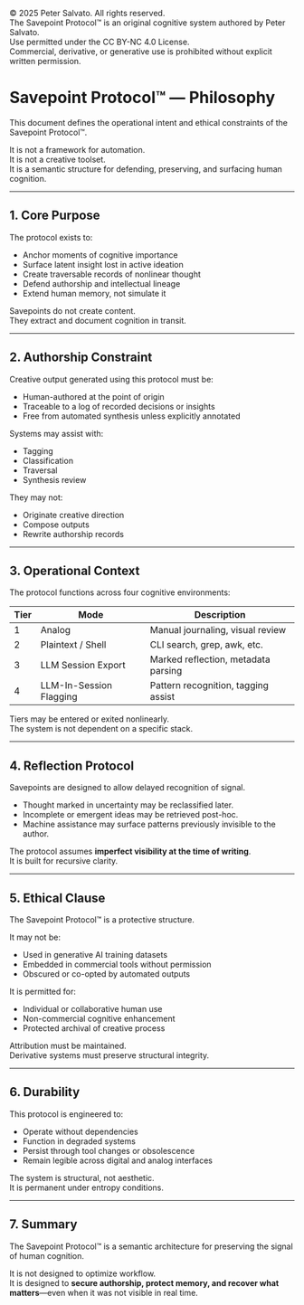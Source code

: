 © 2025 Peter Salvato. All rights reserved.  
The Savepoint Protocol™ is an original cognitive system authored by Peter Salvato.  
Use permitted under the CC BY-NC 4.0 License.  
Commercial, derivative, or generative use is prohibited without explicit written permission.

# Savepoint Protocol™ — Philosophy

This document defines the operational intent and ethical constraints of the Savepoint Protocol™.

It is not a framework for automation.  
It is not a creative toolset.  
It is a semantic structure for defending, preserving, and surfacing human cognition.

---

## 1. Core Purpose

The protocol exists to:

- Anchor moments of cognitive importance
- Surface latent insight lost in active ideation
- Create traversable records of nonlinear thought
- Defend authorship and intellectual lineage
- Extend human memory, not simulate it

Savepoints do not create content.  
They extract and document cognition in transit.

---

## 2. Authorship Constraint

Creative output generated using this protocol must be:

- Human-authored at the point of origin
- Traceable to a log of recorded decisions or insights
- Free from automated synthesis unless explicitly annotated

Systems may assist with:

- Tagging
- Classification
- Traversal
- Synthesis review

They may not:

- Originate creative direction
- Compose outputs
- Rewrite authorship records

---

## 3. Operational Context

The protocol functions across four cognitive environments:

| Tier | Mode                        | Description                          |
|------|-----------------------------|--------------------------------------|
| 1    | Analog                      | Manual journaling, visual review     |
| 2    | Plaintext / Shell           | CLI search, grep, awk, etc.          |
| 3    | LLM Session Export          | Marked reflection, metadata parsing  |
| 4    | LLM-In-Session Flagging     | Pattern recognition, tagging assist  |

Tiers may be entered or exited nonlinearly.  
The system is not dependent on a specific stack.

---

## 4. Reflection Protocol

Savepoints are designed to allow delayed recognition of signal.

- Thought marked in uncertainty may be reclassified later.
- Incomplete or emergent ideas may be retrieved post-hoc.
- Machine assistance may surface patterns previously invisible to the author.

The protocol assumes **imperfect visibility at the time of writing**.  
It is built for recursive clarity.

---

## 5. Ethical Clause

The Savepoint Protocol™ is a protective structure.

It may not be:

- Used in generative AI training datasets
- Embedded in commercial tools without permission
- Obscured or co-opted by automated outputs

It is permitted for:

- Individual or collaborative human use
- Non-commercial cognitive enhancement
- Protected archival of creative process

Attribution must be maintained.  
Derivative systems must preserve structural integrity.

---

## 6. Durability

This protocol is engineered to:

- Operate without dependencies
- Function in degraded systems
- Persist through tool changes or obsolescence
- Remain legible across digital and analog interfaces

The system is structural, not aesthetic.  
It is permanent under entropy conditions.

---

## 7. Summary

The Savepoint Protocol™ is a semantic architecture for preserving the signal of human cognition.

It is not designed to optimize workflow.  
It is designed to **secure authorship, protect memory, and recover what matters**—even when it was not visible in real time.

